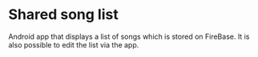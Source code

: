 # Shared song list
Android app that displays a list of songs which is stored on FireBase.
It is also possible to edit the list via the app.
